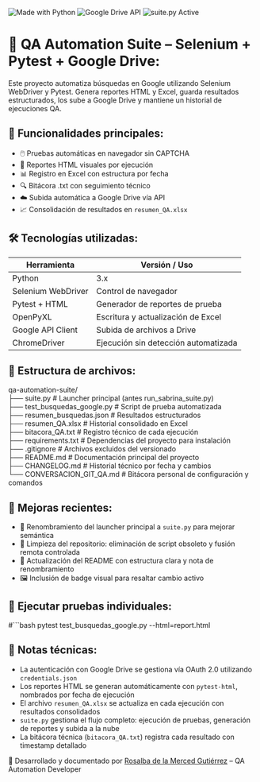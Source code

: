 ![Made with Python](https://img.shields.io/badge/Made%20with-Python-blue)
![Google Drive API](https://img.shields.io/badge/Google%20Drive-API%20Integrated-green)
![suite.py Active](https://img.shields.io/badge/suite.py-active%20launcher-blue)

# 🧪 QA Automation Suite – Selenium + Pytest + Google Drive:

Este proyecto automatiza búsquedas en Google utilizando Selenium WebDriver y Pytest. Genera reportes HTML y Excel, guarda resultados estructurados, los sube a Google Drive y mantiene un historial de ejecuciones QA.

## 🚀 Funcionalidades principales:

- 🖱️ Pruebas automáticas en navegador sin CAPTCHA
- 📄 Reportes HTML visuales por ejecución
- 📊 Registro en Excel con estructura por fecha
- 🔍 Bitácora .txt con seguimiento técnico
- ☁️ Subida automática a Google Drive vía API
- 📈 Consolidación de resultados en `resumen_QA.xlsx`

## 🛠️ Tecnologías utilizadas:

| Herramienta        | Versión / Uso                        |
| ------------------ | ------------------------------------ |
| Python             | 3.x                                  |
| Selenium WebDriver | Control de navegador                 |
| Pytest + HTML      | Generador de reportes de prueba      |
| OpenPyXL           | Escritura y actualización de Excel   |
| Google API Client  | Subida de archivos a Drive           |
| ChromeDriver       | Ejecución sin detección automatizada |

## 📁 Estructura de archivos:

qa-automation-suite/  
├── suite.py # Launcher principal (antes run_sabrina_suite.py)  
├── test_busquedas_google.py # Script de prueba automatizada  
├── resumen_busquedas.json # Resultados estructurados  
├── resumen_QA.xlsx # Historial consolidado en Excel  
├── bitacora_QA.txt # Registro técnico de cada ejecución  
├── requirements.txt # Dependencias del proyecto para instalación  
├── .gitignore # Archivos excluidos del versionado  
├── README.md # Documentación principal del proyecto  
├── CHANGELOG.md # Historial técnico por fecha y cambios  
└── CONVERSACION_GIT_QA.md # Bitácora personal de configuración y comandos

## 🔧 Mejoras recientes:

- 🧠 Renombramiento del launcher principal a `suite.py` para mejorar semántica
- 🧹 Limpieza del repositorio: eliminación de script obsoleto y fusión remota controlada
- 📘 Actualización del README con estructura clara y nota de renombramiento
- 🖼️ Inclusión de badge visual para resaltar cambio activo

## 🧪 Ejecutar pruebas individuales:

#```bash
pytest test_busquedas_google.py --html=report.html

## 📌 Notas técnicas:

- La autenticación con Google Drive se gestiona vía OAuth 2.0 utilizando `credentials.json`
- Los reportes HTML se generan automáticamente con `pytest-html`, nombrados por fecha de ejecución
- El archivo `resumen_QA.xlsx` se actualiza en cada ejecución con resultados consolidados
- `suite.py` gestiona el flujo completo: ejecución de pruebas, generación de reportes y subida a la nube
- La bitácora técnica (`bitacora_QA.txt`) registra cada resultado con timestamp detallado

🔧 Desarrollado y documentado por [Rosalba de la Merced Gutiérrez](https://github.com/rosalmgtz) – QA Automation Developer
